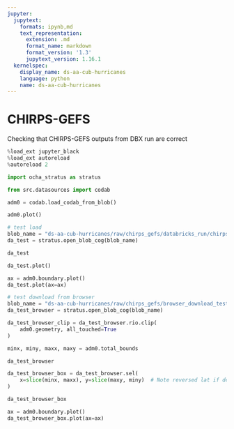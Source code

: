 ```yaml
---
jupyter:
  jupytext:
    formats: ipynb,md
    text_representation:
      extension: .md
      format_name: markdown
      format_version: '1.3'
      jupytext_version: 1.16.1
  kernelspec:
    display_name: ds-aa-cub-hurricanes
    language: python
    name: ds-aa-cub-hurricanes
---
```


# CHIRPS-GEFS

Checking that CHIRPS-GEFS outputs from DBX run are correct

```python
%load_ext jupyter_black
%load_ext autoreload
%autoreload 2
```

```python
import ocha_stratus as stratus

from src.datasources import codab
```

```python
adm0 = codab.load_codab_from_blob()
```

```python
adm0.plot()
```

```python
# test load
blob_name = "ds-aa-cub-hurricanes/raw/chirps_gefs/databricks_run/chirps-gefs-databricks_run_issued-2000-08-20_valid-2000-08-24.tif"
da_test = stratus.open_blob_cog(blob_name)
```

```python
da_test
```

```python
da_test.plot()
```

```python
ax = adm0.boundary.plot()
da_test.plot(ax=ax)
```

```python
# test download from browser
blob_name = "ds-aa-cub-hurricanes/raw/chirps_gefs/browser_download_test/data.2000.0824.tif"
da_test_browser = stratus.open_blob_cog(blob_name)
```

```python
da_test_browser_clip = da_test_browser.rio.clip(
    adm0.geometry, all_touched=True
)
```

```python
minx, miny, maxx, maxy = adm0.total_bounds
```

```python
da_test_browser
```

```python
da_test_browser_box = da_test_browser.sel(
    x=slice(minx, maxx), y=slice(maxy, miny)  # Note reversed lat if descending
)
```

```python
da_test_browser_box
```

```python
ax = adm0.boundary.plot()
da_test_browser_box.plot(ax=ax)
```

```python

```
